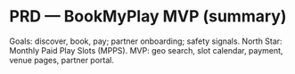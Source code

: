 # PRD — BookMyPlay MVP (summary)
Goals: discover, book, pay; partner onboarding; safety signals.
North Star: Monthly Paid Play Slots (MPPS).
MVP: geo search, slot calendar, payment, venue pages, partner portal.
